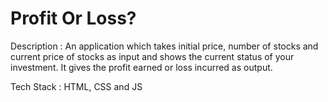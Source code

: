 # Profit Or Loss?
Description : An application which takes initial price, number of stocks and current price of stocks as input and shows the current status of your investment. It gives the profit earned or loss incurred as output.

Tech Stack : HTML, CSS and JS
